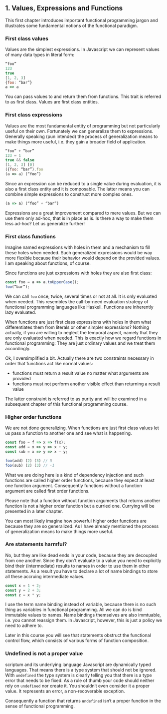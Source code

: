 ## 1. Values, Expressions and Functions

This first chapter introduces important functional programming jargon and illustrates some fundamental notions of the functional paradigm.

### First class values

Values are the simplest expressions. In Javascript we can represent values of many data types in literal form:

```Javascript
“foo”
123
true
[1, 2, 3]
{foo: “bar”}
a => a
```

You can pass values to and return them from functions. This trait is referred to as first class. Values are first class entities.

### First class expressions

Values are the most fundamental entity of programming but not particularly useful on their own. Fortunately we can generalize them to expressions. Generally speaking (pun intended) the process of generalization means to make things more useful, i.e. they gain a broader field of application.

```Javascript
“foo” + “bar”
123 – 1
true && false
[1, 2, 3] [0]
({foo: “bar”).foo
(a => a) (“foo”)
```

Since an expression can be reduced to a single value during evaluation, it is also a first class entity and it is composable. The latter means you can combine simple expressions to construct more complex ones.

```Javascript
(a => a) (“foo” + “bar”)
```

Expressions are a great improvement compared to mere values. But we can use them only ad-hoc, that is in place as is. Is there a way to make them less ad-hoc? Let us generalize further!

### First class functions

Imagine named expressions with holes in them and a mechanism to fill these holes when needed. Such generalized expressions would be way more flexible because their behavior would depend on the provided values. I am speaking about functions, of course.

Since functions are just expressions with holes they are also first class:

```Javascript
const foo = a => a.toUpperCase();
foo(“bar”);
```

We can call `foo` once, twice, several times or not at all. It is only evaluated when needed. This resembles the call-by-need evaluation strategy of functional programming languages like Haskell. Functions are inherently lazy evaluated.

When functions are just first class expressions with holes in them what differentiates them from literals or other simpler expressions? Nothing actually, if you are willing to neglect the temporal aspect, namely that they are only evaluated when needed. This is exactly how we regard functions in functional programming: They are just ordinary values and we treat them accordingly.

Ok, I oversimplified a bit. Actually there are two constraints necessary in order that functions act like normal values:

* functions must return a result value no matter what arguments are provided
* functions must not perform another visible effect than returning a result value

The latter constraint is referred to as purity and will be examined in a subsequent chapter of this functional programming course.

### Higher order functions

We are not done generalizing. When functions are just first class values let us pass a function to another one and see what is happening.

```Javascript
const foo = f => x => f(x);
const add = x => y => x + y;
const sub = x => y => x – y;

foo(add) (2) (3) // 5
foo(sub) (2) (3) // -1
```

What we are doing here is a kind of dependency injection and such functions are called higher order functions, because they expect at least one function argument. Consequently functions without a function argument are called first order functions.

Please note that a function without function arguments that returns another function is not a higher order function but a curried one. Currying will be presented in a later chapter.

You can most likely imagine how powerful higher order functions are because they are so generalized. As I have already mentioned the process of generalization means to make things more useful.

### Are statements harmful?

No, but they are like dead ends in your code, because they are decoupled from one another. Since they don't evaluate to a value you need to explicitly bind their (intermediate) results to names in order to use them in other statements. As a result you have to declare a lot of name bindings to store all these accruing intermediate values.

```Javascript
const x = 1 + 2;
const y = 2 + 3;
const z = x * y;
```

I use the term name binding instead of variable, because there is no such thing as variables in functional programming. All we can do is bind immutable values to names. Name bindings themselves are also immtuable, i.e. you cannot reassign them. In Javascript, however, this is just a policy we need to adhere to.

Later in this course you will see that statements obstruct the functional control flow, which consists of various forms of function composition.

### Undefined is not a proper value

scriptum and its underlying language Javascript are dynamically typed languages. That means there is a type system that should not be ignored. With `undefined` the type system is clearly telling you that there is a type error that needs to be fixed. As a rule of thumb your code should neither rely on `undefined` nor create it. You shouldn‘t even consider it a proper value. It represents an error, a non-recoverable exception.

Consequently a function that returns `undefined` isn‘t a proper function in the sense of functional programming.
